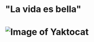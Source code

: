 # <h1> "La vida es  bella" <h1>
# ![Image of Yaktocat](https://octodex.github.com/images/yaktocat.png)

